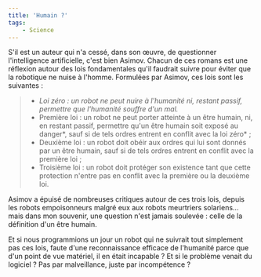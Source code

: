 ```yaml
---
title: 'Humain ?'
tags:
    - Science
---
```


S'il est un auteur qui n'a cessé, dans son œuvre, de questionner l'intelligence
artificielle, c'est bien Asimov. Chacun de ces romans est une réflexion autour
des lois fondamentales qu'il faudrait suivre pour éviter que la robotique ne
nuise à l'homme. Formulées par Asimov, ces lois sont les suivantes :

> -   _Loi zéro : un robot ne peut nuire à l'humanité ni, restant passif,
>     permettre que l'humanité souffre d'un mal._
> -   Première loi : un robot ne peut porter atteinte à un être humain, ni, en
>     restant passif, permettre qu'un être humain soit exposé au danger*, sauf
>     si de tels ordres entrent en conflit avec la loi zéro* ;
> -   Deuxième loi : un robot doit obéir aux ordres qui lui sont donnés par un
>     être humain, sauf si de tels ordres entrent en conflit avec la première
>     loi ;
> -   Troisième loi : un robot doit protéger son existence tant que cette
>     protection n'entre pas en conflit avec la première ou la deuxième loi.

Asimov a épuisé de nombreuses critiques autour de ces trois lois, depuis les
robots empoisonneurs malgré eux aux robots meurtriers solariens... mais dans mon
souvenir, une question n'est jamais soulevée : celle de la définition d'un être
humain.

Et si nous programmions un jour un robot qui ne suivrait tout simplement pas ces
lois, faute d'une reconnaissance efficace de l'humanité parce que d'un point de
vue matériel, il en était incapable ? Et si le problème venait du logiciel ? Pas
par malveillance, juste par incompétence ?

